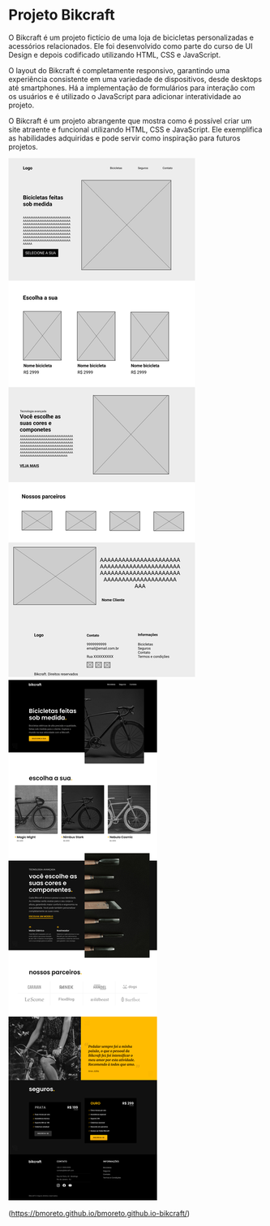 # Projeto Bikcraft

O Bikcraft é um projeto fictício de uma loja de bicicletas personalizadas e acessórios relacionados. Ele foi desenvolvido como parte do curso de UI Design e depois codificado utilizando HTML, CSS e JavaScript.

O layout do Bikcraft é completamente responsivo, garantindo uma experiência consistente em uma variedade de dispositivos, desde desktops até smartphones. Há a implementação de formulários para interação com os usuários e é utilizado o JavaScript para adicionar interatividade ao projeto.

O Bikcraft é um projeto abrangente que mostra como é possível criar um site atraente e funcional utilizando HTML, CSS e JavaScript. Ele exemplifica as habilidades adquiridas e pode servir como inspiração para futuros projetos.

<img src="./img/projeto/Prototipo/home.png" alt="prototipo home">

<img src="./img/projeto/Final/home.png" alt="final home">

(https://bmoreto.github.io/bmoreto.github.io-bikcraft/)
